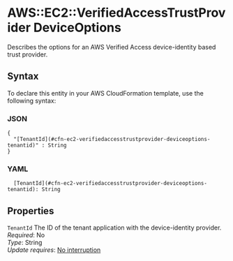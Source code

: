 # AWS::EC2::VerifiedAccessTrustProvider DeviceOptions<a name="aws-properties-ec2-verifiedaccesstrustprovider-deviceoptions"></a>

Describes the options for an AWS Verified Access device\-identity based trust provider\.

## Syntax<a name="aws-properties-ec2-verifiedaccesstrustprovider-deviceoptions-syntax"></a>

To declare this entity in your AWS CloudFormation template, use the following syntax:

### JSON<a name="aws-properties-ec2-verifiedaccesstrustprovider-deviceoptions-syntax.json"></a>

```
{
  "[TenantId](#cfn-ec2-verifiedaccesstrustprovider-deviceoptions-tenantid)" : String
}
```

### YAML<a name="aws-properties-ec2-verifiedaccesstrustprovider-deviceoptions-syntax.yaml"></a>

```
  [TenantId](#cfn-ec2-verifiedaccesstrustprovider-deviceoptions-tenantid): String
```

## Properties<a name="aws-properties-ec2-verifiedaccesstrustprovider-deviceoptions-properties"></a>

`TenantId`  <a name="cfn-ec2-verifiedaccesstrustprovider-deviceoptions-tenantid"></a>
The ID of the tenant application with the device\-identity provider\.  
*Required*: No  
*Type*: String  
*Update requires*: [No interruption](https://docs.aws.amazon.com/AWSCloudFormation/latest/UserGuide/using-cfn-updating-stacks-update-behaviors.html#update-no-interrupt)